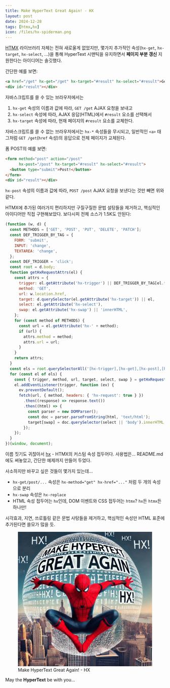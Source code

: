 ```yaml
---
title: Make HyperText Great Again! - HX
layout: post
date: 2024-12-28
tags: [htmx,hx]
icon: /files/hx-spiderman.png
---
```


[HTMX](https://htmx.org/) 라이브러리 자체는 전혀 새로울게 없었지만,
몇가지 추가적인 속성(`hx-get`, `hx-target`, `hx-select`, ...)을 통해
HyperText 시맨틱을 유지하면서 **페이지 부분 갱신** 지원한다는 아이디어는 솔깃했다.

간단한 예를 보면:
```html
<a href="/get" hx-get="/get" hx-target="#result" hx-select="#result">Get!</a>
<div id="result"></div>
```

자바스크립트를 쓸 수 있는 브라우저에서는
   1. `hx-get` 속성의 이름과 값에 따라, `GET /get` AJAX 요청을 보내고
   2. `hx-select` 속성에 따라, AJAX 응답(HTML)에서 `#result` 요소를 선택해서
   3. `hx-target` 속성에 따라, 현재 페이지의 `#result` 요소를 교체한다.

자바스크립트를 쓸 수 없는 브라우저에서는
`hx-*` 속성들을 무시되고, 일반적인 `<a>` 태그처럼 `GET /get`(`href` 속성)의 응답으로 전체 페이지가 교체된다.

폼 POST의 예를 보면:

```html
<form method="post" action="/post"
      hx-post="/post" hx-target="#result" hx-select="#result">
  <button type="submit">Post!</button>
</form>
<div id="result"></div>
```

`hx-post` 속성의 이름과 값에 따라, `POST /post` AJAX 요청을 보낸다는 것만 빼면 위와 같다.

HTMX에 추가된 여러가지 편리하지만 구질구질한 문법 설탕들을 제거하고,
핵심적인 아이디어만 직접 구현해보았다.
보다시피 전체 소스가 1.5K도 안된다:

```js
(function (w, d) {
  const METHODS = ['GET', 'POST', 'PUT', 'DELETE', 'PATCH'];
  const DEF_TRIGGER_BY_TAG = {
    FORM: 'submit',
    INPUT: 'change',
    TEXTAREA: 'change',
  };
  const DEF_TRIGGER = 'click';
  const root = d.body;
  function getHxRequestAttrs(el) {
    const attrs = {
      trigger: el.getAttribute('hx-trigger') || DEF_TRIGGER_BY_TAG[el.tagName] || DEF_TRIGGER,
      method: 'GET',
      url: w.location.href,
      target: d.querySelector(el.getAttribute('hx-target')) || el,
      select: el.getAttribute('hx-select'),
      swap: el.getAttribute('hx-swap') || 'innerHTML',
    };
    for (const method of METHODS) {
      const url = el.getAttribute('hx-' + method);
      if (url) {
        attrs.method = method;
        attrs.url = url;
      }
    }
    return attrs;
  }
  const els = root.querySelectorAll('[hx-trigger],[hx-get],[hx-post],[hx-put],[hx-delete],[hx-patch]');
  for (const el of els) {
    const { trigger, method, url, target, select, swap } = getHxRequestAttrs(el);
    el.addEventListener(trigger, function (ev) {
      ev.preventDefault();
      fetch(url, { method, headers: { 'hx-request': true } })
        .then((response) => response.text())
        .then((html) => {
          const parser = new DOMParser();
          const doc = parser.parseFromString(html, 'text/html');
          target[swap] = doc.querySelector(select || 'body').innerHTML;
        });
    });
  }
})(window, document);
```

이름 짓기도 귀찮아서 [hx](https://github.com/iolo/hx/) - HTMX의 커스텀 속성 접두어다.
사용법은... README.md에도 써놓았고, 간단한 예제까지 만들어 두었다.

사소하지만 바꾸고 싶은 것들이 몇가지 있는데...
- `hx-get/post/...` 속성은 `hx-method="get" hx-href="..."` 처럼 두 개의 속성으로 분리
- `hx-swap` 속성은 `hx-replace`
- HTML 속성 접두어는 `hx`인데, DOM 이벤트와 CSS 접두어는 `htmx`? `hx`든 `htmx`든 하나만!

시각효과, 지연, 쓰로틀링 같은 문법 사탕들을 제거하고,
핵심적인 속성만 HTML 표준에 추가된다면 쓸모가 많을 듯.

<figure>
  <img src="/files/hx-spiderman.png">
  <figcaption>Make HyperText Great Again! - HX</figcaption>
</figure>

May the **HyperText** be with you...
